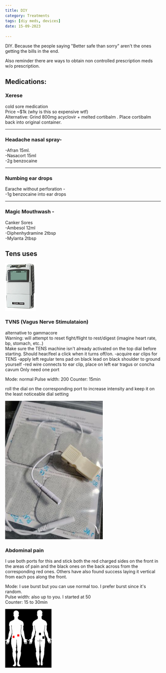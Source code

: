 ```yaml
---
title: DIY
category: Treatments
tags: [diy meds, devices]
date: 15-09-2023

---
```


DIY. Because the people saying "Better safe than sorry" aren't the ones getting the bills in the end.   

Also reminder there are ways to obtain non controlled prescription meds w/o prescription.     
   
## Medications: 

### Xerese  
cold sore medication    
Price ~$1k (why is this so expensive wtf)  
Alternative: Grind 800mg acyclovir + melted cortibalm . Place cortibalm back into original container.  

--------------------

### Headache nasal spray-   
-Afran 15ml.  
-Nasacort 15ml   
-2g benzocaine   

--------------------
### Numbing ear drops
Earache without perforation -   
-1g benzocaine into ear drops    

--------------------

### Magic Mouthwash -
 Canker Sores   
-Ambesol 12ml  
-Diphenhydramine 2tbsp  
-Mylanta 2tbsp  
  

## Tens uses
<left>
<img src="/assets/img/tens.png">
</left>

### TVNS (Vagus Nerve Stimulataion) 
alternative to gammacore    
Warning: will attempt to reset fight/flight to rest/digest (imagine heart rate, bp, stomach, etc..)   
Make sure the TENS machine isn't already activated on the top dial before starting. Should hear/feel a click when it turns off/on. 
-acquire ear clips for TENS
-apply left regular tens pad on black lead on black shoulder to ground yourself
-red wire connects to ear clip, place on left ear tragus or concha cavum
Only need one port 

Mode: normal
Pulse width: 200
Counter: 15min

roll the dial on the corresponding port to increase intensity and keep it on the least noticeable dial setting 

<img src="/assets/img/tensearclips.png">


### Abdominal pain
 
I use both ports for this and stick both the red charged sides on the front in the areas of pain and the black ones on the back across from the corresponding red ones. Others have also found success laying it vertical from each pos along the front. 

Mode: I use burst but you can use normal too. I prefer burst since it's random.  
Pulse width: also up to you. I started at 50  
Counter: 15 to 30min  

<img src="/assets/img/abdominaltensplacement.png">
